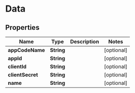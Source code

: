 

# Data


## Properties

Name | Type | Description | Notes
------------ | ------------- | ------------- | -------------
**appCodeName** | **String** |  |  [optional]
**appId** | **String** |  |  [optional]
**clientId** | **String** |  |  [optional]
**clientSecret** | **String** |  |  [optional]
**name** | **String** |  |  [optional]



